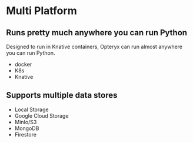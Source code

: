 # Multi Platform

## Runs pretty much anywhere you can run Python

Designed to run in Knative containers, Opteryx can run almost anywhere you can run Python.

   - docker
   - K8s
   - Knative

## Supports multiple data stores

- Local Storage
- Google Cloud Storage
- MinIo/S3
- MongoDB
- Firestore